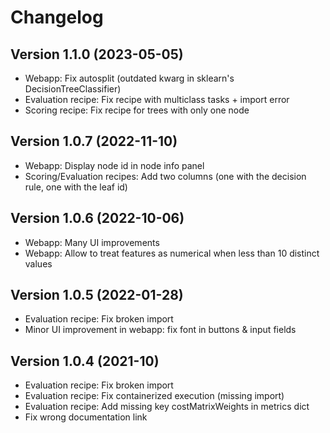 # Changelog

## Version 1.1.0 (2023-05-05)
* Webapp: Fix autosplit (outdated kwarg in sklearn's DecisionTreeClassifier)
* Evaluation recipe: Fix recipe with multiclass tasks + import error
* Scoring recipe: Fix recipe for trees with only one node

## Version 1.0.7 (2022-11-10)
* Webapp: Display node id in node info panel
* Scoring/Evaluation recipes: Add two columns (one with the decision rule, one with the leaf id)

## Version 1.0.6 (2022-10-06)
* Webapp: Many UI improvements
* Webapp: Allow to treat features as numerical when less than 10 distinct values

## Version 1.0.5 (2022-01-28)
* Evaluation recipe: Fix broken import
* Minor UI improvement in webapp: fix font in buttons & input fields

## Version 1.0.4 (2021-10)
* Evaluation recipe: Fix broken import
* Evaluation recipe: Fix containerized execution (missing import)
* Evaluation recipe: Add missing key costMatrixWeights in metrics dict
* Fix wrong documentation link
